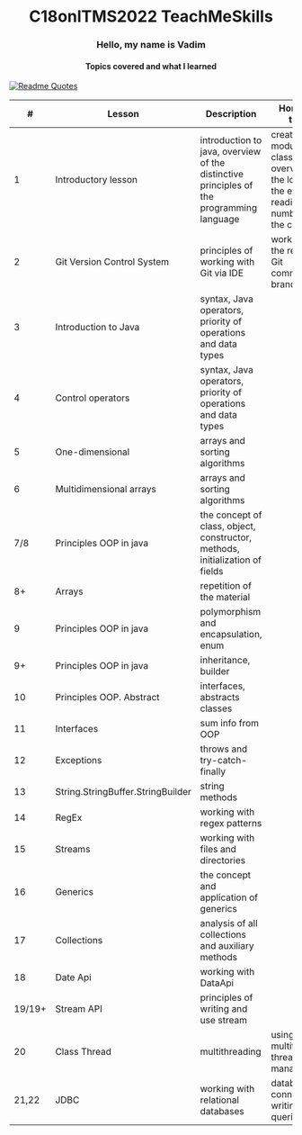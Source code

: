 <h1 align="center"> C18onlTMS2022 TeachMeSkills</h1>
<h3 align="center" >Hello, my name is Vadim </h3>
<h4 align="center">Topics covered and what I learned</h4>


[![Readme Quotes](https://quotes-github-readme.vercel.app/api?type=horizontal&theme=dark)](https://github.com/trossp)

| #      | Lesson                            | Description | Homework theme |
|--------|-----------------------------------|-------------|----------------|
| 1      | Introductory lesson               |    introduction to java, overview of the distinctive principles of the programming language         | creating modules, classes, an overview of the logic using the example of reading numbers from the console               |
| 2      | Git Version Control System        |   principles of working with Git via IDE          |    working with the repository, Git commands, branching            |
| 3      | Introduction to Java              |   syntax, Java operators, priority of operations and data types          |                |
| 4      | Control operators                 |    syntax, Java operators, priority of operations and data types         |                |
| 5      | One-dimensional                   |   arrays and sorting algorithms          |                |
| 6      | Multidimensional arrays           |    arrays and sorting algorithms         |                |
| 7/8    | Principles OOP in java            |    the concept of class, object, constructor, methods, initialization of fields         |                |
| 8+     | Arrays                            |      repetition of the material       |                |
| 9      | Principles OOP in java            |   polymorphism and encapsulation, enum          |                |
| 9+     | Principles OOP in java            |      inheritance, builder       |                |
| 10     | Principles OOP. Abstract          |    interfaces, abstracts classes         |                |
| 11     | Interfaces                        |   sum info from OOP          |                |
| 12     | Exceptions                        |   throws and try-catch-finally          |                |
| 13     | String.StringBuffer.StringBuilder |   string methods          |                |
| 14     | RegEx                             |      	working with regex patterns       |                |
| 15     | Streams                           |    working with files and directories         |                |
| 16     | Generics                          |   the concept and application of generics          |                |
| 17     | Collections                       |    analysis of all collections and auxiliary methods         |                |
| 18     | Date Api                          |     working with DataApi        |                |
| 19/19+ | Stream API                        |    principles of writing and use stream         |                |
| 20     | Class Thread                      |   multithreading          |  using multithreading, thread management              |
| 21,22  | JDBC                              | working with relational databases            | database connection, writing SQL queries               |

